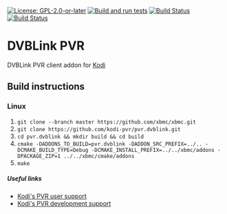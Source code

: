 [![License: GPL-2.0-or-later](https://img.shields.io/badge/License-GPL%20v2+-blue.svg)](LICENSE.md)
[![Build and run tests](https://github.com/kodi-pvr/pvr.dvblink/actions/workflows/build.yml/badge.svg?branch=Nexus)](https://github.com/kodi-pvr/pvr.dvblink/actions/workflows/build.yml)
[![Build Status](https://dev.azure.com/teamkodi/kodi-pvr/_apis/build/status/kodi-pvr.pvr.dvblink?branchName=Nexus)](https://dev.azure.com/teamkodi/kodi-pvr/_build/latest?definitionId=59&branchName=Nexus)
[![Build Status](https://jenkins.kodi.tv/view/Addons/job/kodi-pvr/job/pvr.dvblink/job/Nexus/badge/icon)](https://jenkins.kodi.tv/blue/organizations/jenkins/kodi-pvr%2Fpvr.dvblink/branches/)

# DVBLink PVR
DVBLink PVR client addon for [Kodi](https://kodi.tv)

## Build instructions

### Linux

1. `git clone --branch master https://github.com/xbmc/xbmc.git`
2. `git clone https://github.com/kodi-pvr/pvr.dvblink.git`
3. `cd pvr.dvblink && mkdir build && cd build`
4. `cmake -DADDONS_TO_BUILD=pvr.dvblink -DADDON_SRC_PREFIX=../.. -DCMAKE_BUILD_TYPE=Debug -DCMAKE_INSTALL_PREFIX=../../xbmc/addons -DPACKAGE_ZIP=1 ../../xbmc/cmake/addons`
5. `make`

##### Useful links

* [Kodi's PVR user support](https://forum.kodi.tv/forumdisplay.php?fid=167)
* [Kodi's PVR development support](https://forum.kodi.tv/forumdisplay.php?fid=136)
